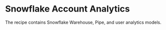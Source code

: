 # Snowflake Account Analytics

The recipe contains Snowflake Warehouse, Pipe, and user analytics models.
